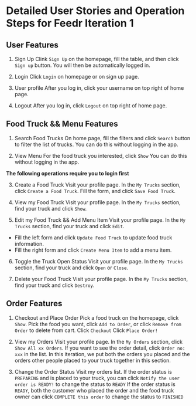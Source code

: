 # Detailed User Stories and Operation Steps for Feedr Iteration 1

## User Features
1. Sign Up
Clink `Sign Up` on the homepage, fill the table, and then click `Sign up` button. 
You will then be automatically logged in.

2. Login
Click `Login` on homepage or on sign up page.

3. User profile
After you log in, click your username on top right of home page.

4. Logout
After you log in, click `Logout` on top right of home page.

## Food Truck && Menu Features
1. Search Food Trucks
On home page, fill the filters and click `Search` button to filter the list of trucks.
You can do this without logging in the app.

2. View Menu
For the food truck you interested, click `Show`
You can do this without logging in the app.

**The following operations require you to login first**

3. Create a Food Truck
Visit your profile page.
In the `My Trucks` section, click `Create a Food Truck`.
Fill the form, and click `Save Food Truck`.

4. View my Food Truck
Visit your profile page.
In the `My Trucks` section, find your truck and click `Show`.

5. Edit my Food Truck && Add Menu Item
Visit your profile page.
In the `My Trucks` section, find your truck and click `Edit`.
- Fill the left form and click `Update Food Truck` to update food truck information.
- Fill the right form and click `Create Menu Item` to add a menu item.

6. Toggle the Truck Open Status
Visit your profile page.
In the `My Trucks` section, find your truck and click `Open` or `Close`.

5. Delete your Food Truck
Visit your profile page.
In the `My Trucks` section, find your truck and click `Destroy`.

## Order Features
1. Checkout and Place Order
Pick a food truck on the homepage, click `Show`.
Pick the food you want, click `Add to Order`, or click `Remove from Order` to delete from cart.
Click `Checkout`
Click `Place Order!`

2. View my Orders
Visit your profile page.
In the `My Orders` section, click `Show All xx Orders`.
If you want to see the order detail, click `Order no: xxx` in the list.
In this iteration, we put both the orders you placed and the orders other people placed to your truck together in this section.

3. Change the Order Status
Visit my orders list.
If the order status is `PREPARING` and is placed to your truck, you can click `Notify the user order is READY!` to change the status to `READY`
If the order status is `READY`, both the customer who placed the order and the food truck owner can click `COMPLETE this order` to change the status to `FINISHED`


